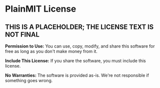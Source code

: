 # PlainMIT License

## THIS IS A PLACEHOLDER; THE LICENSE TEXT IS NOT FINAL


**Permission to Use:**
You can use, copy, modify, and share this software for free as long as you don't make money from it.

**Include This License:**
If you share the software, you must include this license.

**No Warranties:**
The software is provided as-is. We're not responsible if something goes wrong.
